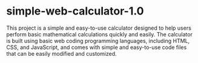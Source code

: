 # simple-web-calculator-1.0
This project is a simple and easy-to-use calculator designed to help users perform basic mathematical calculations quickly and easily. The calculator is built using basic web coding programming languages, including HTML, CSS, and JavaScript, and comes with simple and easy-to-use code files that can be easily modified and customized.
